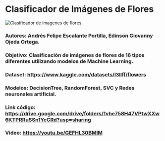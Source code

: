 # Clasificador de Imágenes de Flores

![Clasificador de imagenes de flores](https://github.com/Giooo24/Clasificador-de-Im-genes-de-Flores/assets/117324000/202860ea-0807-4ff9-8ad7-b6e4d87c7766)

### Autores: Andrés Felipe Escalante Portilla, Edinson Giovanny Ojeda Ortega.
### Objetivo: Clasificación de imágenes de flores de 16 tipos diferentes utilizando modelos de Machine Learning.
### Dataset: https://www.kaggle.com/datasets/l3llff/flowers
### Modelos: DecisionTree, RandomForest, SVC y Redes neuronales artificial.
### Link código: https://drive.google.com/drive/folders/1vhe758H47VPtwXXw6KTPRRuSSn1YcGRd?usp=sharing
### Video: https://youtu.be/GEFHL30BMIM
